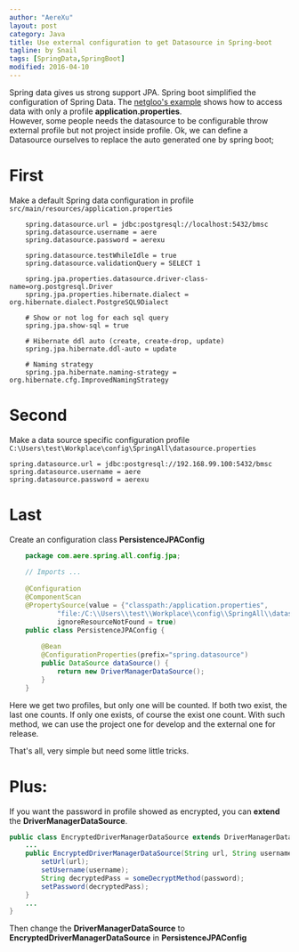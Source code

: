 ```yaml
---
author: "AereXu"
layout: post
category: Java
title: Use external configuration to get Datasource in Spring-boot
tagline: by Snail
tags: [SpringData,SpringBoot]
modified: 2016-04-10
---
```


Spring data gives us strong support JPA.
Spring boot simplified the configuration of Spring Data. The [netgloo's example](http://blog.netgloo.com/2014/10/27/using-mysql-in-spring-boot-via-spring-data-jpa-and-hibernate/) shows how to access data with only a profile __application.properties__.  
However, some people needs the datasource to be configurable throw external profile but not project inside profile.
Ok, we can define a Datasource ourselves to replace the auto generated one by spring boot;

<!--more-->
# First
Make a default Spring data configuration in profile `src/main/resources/application.properties` 
```
    spring.datasource.url = jdbc:postgresql://localhost:5432/bmsc
    spring.datasource.username = aere
    spring.datasource.password = aerexu
    
    spring.datasource.testWhileIdle = true
    spring.datasource.validationQuery = SELECT 1
    
    spring.jpa.properties.datasource.driver-class-name=org.postgresql.Driver
    spring.jpa.properties.hibernate.dialect = org.hibernate.dialect.PostgreSQL9Dialect
    
    # Show or not log for each sql query
    spring.jpa.show-sql = true
    
    # Hibernate ddl auto (create, create-drop, update)
    spring.jpa.hibernate.ddl-auto = update
    
    # Naming strategy
    spring.jpa.hibernate.naming-strategy = org.hibernate.cfg.ImprovedNamingStrategy
```

# Second
Make a data source specific configuration profile  `C:\Users\test\Workplace\config\SpringAll\datasource.properties`
```
spring.datasource.url = jdbc:postgresql://192.168.99.100:5432/bmsc
spring.datasource.username = aere
spring.datasource.password = aerexu
```

# Last
Create an configuration class __PersistenceJPAConfig__
<!--lang: java-->
```java
    package com.aere.spring.all.config.jpa;
    
    // Imports ...
    
    @Configuration
    @ComponentScan
    @PropertySource(value = {"classpath:/application.properties",
            "file:/C:\\Users\\test\\Workplace\\config\\SpringAll\\datasource.properties"},
            ignoreResourceNotFound = true)
    public class PersistenceJPAConfig {
    
        @Bean
        @ConfigurationProperties(prefix="spring.datasource")
        public DataSource dataSource() {
            return new DriverManagerDataSource();
        }
    }
```
Here we get two profiles, but only one will be counted. If both two exist, the last one counts. If only one exists, of course the exist one count.
With such method, we can use the project one for develop and the external one for release. 
  
That's all, very simple but need some little tricks.

# Plus:  
If you want the password in profile showed as encrypted, you can __extend__ the __DriverManagerDataSource__.
```java
public class EncryptedDriverManagerDataSource extends DriverManagerDataSource{
    ...
    public EncryptedDriverManagerDataSource(String url, String username, String password) {
		setUrl(url);
		setUsername(username);
        String decryptedPass = someDecryptMethod(password);
		setPassword(decryptedPass);
	}
	...
}
```
Then change the __DriverManagerDataSource__ to __EncryptedDriverManagerDataSource__ in __PersistenceJPAConfig__




